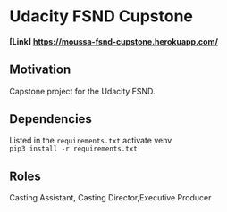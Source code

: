 # Udacity FSND Cupstone

#### [Link] https://moussa-fsnd-cupstone.herokuapp.com/

## Motivation

Capstone  project for the Udacity FSND.

## Dependencies

Listed in the `requirements.txt`
activate venv  
`pip3 install -r requirements.txt`

## Roles

Casting Assistant, Casting Director,Executive Producer
